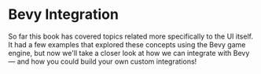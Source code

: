 # Bevy Integration

So far this book has covered topics related more specifically to the UI itself. It had a few examples that explored these concepts using the Bevy game engine, but now we'll take a closer look at how we can integrate with Bevy— and how you could build your own custom integrations!

